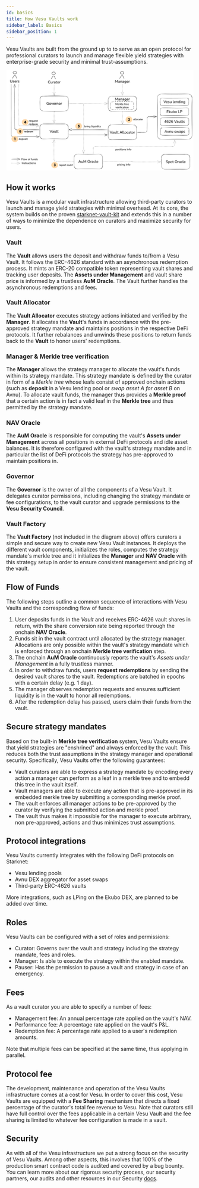 ```yaml
---
id: basics
title: How Vesu Vaults work
sidebar_label: Basics
sidebar_position: 1
---
```


Vesu Vaults are built from the ground up to to serve as an open protocol for professional curators to launch and manage flexible yield strategies with enterprise-grade security and minimal trust-assumptions.

![Flow of Funds](../images/vesu-vaults-flow-of-funds.png)

## How it works

Vesu Vaults is a modular vault infrastructure allowing third-party curators to launch and manage yield strategies with minimal overhead. At its core, the system builds on the proven [starknet-vault-kit](https://github.com/ForgeYields/starknet_vault_kit) and extends this in a number of ways to minimize the dependence on curators and maximize security for users.

### Vault

The __Vault__ allows users the deposit and withdraw funds to/from a Vesu Vault. It follows the ERC-4626 standard with an asynchronous redemption process. It mints an ERC-20 compatible token representing vault shares and tracking user deposits. The __Assets under Management__ and vault share price is informed by a trustless __AuM Oracle__. The Vault further handles the asynchronous redemptions and fees.

### Vault Allocator

The __Vault Allocator__ executes strategy actions initiated and verified by the __Manager__. It allocates the __Vault__'s funds in accordance with the pre-approved strategy mandate and maintains positions in the respective DeFi protocols. It further rebalances and unwinds these positions to return funds back to the __Vault__ to honor users' redemptions.

### Manager & Merkle tree verification

The __Manager__ allows the strategy manager to allocate the vault's funds within its strategy mandate. This strategy mandate is defined by the curator in form of a _Merkle tree_ whose leafs consist of approved onchain actions (such as __deposit__ in a Vesu lending pool or _swap asset A for asset B_ on Avnu). To allocate vault funds, the manager thus provides a __Merkle proof__ that a certain action is in fact a valid leaf in the __Merkle tree__ and thus permitted by the strategy mandate.

### NAV Oracle

The __AuM Oracle__ is responsible for computing the vault's __Assets under Management__ across all positions in external DeFi protocols and idle asset balances. It is therefore configured with the vault's strategy mandate and in particular the list of DeFi protocols the strategy has pre-approved to maintain positions in.

### Governor

The __Governor__ is the owner of all the components of a Vesu Vault. It delegates curator permissions, including changing the strategy mandate or fee configurations, to the vault curator and upgrade permissions to the __Vesu Security Council__.

### Vault Factory

The __Vault Factory__ (not included in the diagram above) offers curators a simple and secure way to create new Vesu Vault instances. It deploys the different vault components, initializes the roles, computes the strategy mandate's merkle tree and it initializes the __Manager__ and __NAV Oracle__ with this strategy setup in order to ensure consistent management and pricing of the vault.

## Flow of Funds

The following steps outline a common sequence of interactions with Vesu Vaults and the corresponding flow of funds:

1. User deposits funds in the _Vault_ and receives ERC-4626 vault shares in return, with the share conversion rate being reported through the onchain __NAV Oracle__.
2. Funds sit in the vault contract until allocated by the strategy manager. Allocations are only possible within the vault's strategy mandate which is enforced through an onchain __Merkle tree verification__ step.
3. The onchain __AuM Oracle__ continuously reports the vault's _Assets under Management_ in a fully trustless manner.
4. In order to withdraw funds, users __request redemptions__ by sending the desired vault shares to the vault. Redemptions are batched in epochs with a certain delay (e.g. 1 day).
5. The manager observes redemption requests and ensures sufficient liquidity is in the vault to honor all redemptions.
6. After the redemption delay has passed, users claim their funds from the vault.

## Secure strategy mandates

Based on the built-in __Merkle tree verification__ system, Vesu Vaults ensure that yield strategies are "enshrined" and always enforced by the vault. This reduces both the trust assumptions in the strategy manager and operational security. Specifically, Vesu Vaults offer the following guarantees:

- Vault curators are able to express a strategy mandate by encoding every action a manager can perform as a leaf in a merkle tree and to embedd this tree in the vault itself.
- Vault managers are able to execute any action that is pre-approved in its embedded merkle tree by submitting a corresponding merkle proof.
- The vault enforces all manager actions to be pre-approved by the curator by verifying the submitted action and merkle proof.
- The vault thus makes it impossible for the manager to execute arbitrary, non pre-approved, actions and thus minimizes trust assumptions.

## Protocol integrations

Vesu Vaults currently integrates with the following DeFi protocols on Starknet:

- Vesu lending pools
- Avnu DEX aggregator for asset swaps
- Third-party ERC-4626 vaults

More integrations, such as LPing on the Ekubo DEX, are planned to be added over time.

## Roles

Vesu Vaults can be configured with a set of roles and permissions: 

- Curator: Governs over the vault and strategy including the strategy mandate, fees and roles.
- Manager: Is able to execute the strategy within the enabled mandate.
- Pauser: Has the permission to pause a vault and strategy in case of an emergency.

## Fees

As a vault curator you are able to specify a number of fees:

- Management fee: An annual percentage rate applied on the vault's NAV.
- Performance fee: A percentage rate applied on the vault's P&L.
- Redemption fee: A percentage rate applied to a user's redemption amounts.

Note that multiple fees can be specified at the same time, thus applying in parallel.

## Protocol fee

The development, maintenance and operation of the Vesu Vaults infrastructure comes at a cost for Vesu. In order to cover this cost, Vesu Vaults are equipped with a __Fee Sharing__ mechanism that directs a fixed percentage of the curator's total fee revenue to Vesu. Note that curators still have full control over the fees applicable in a certain Vesu Vault and the fee sharing is limited to whatever fee configuration is made in a vault.

## Security

As with all of the Vesu infrastructure we put a strong focus on the security of Vesu Vaults. Among other aspects, this involves that 100% of the production smart contract code is audited and covered by a bug bounty. You can learn more about our rigorous security process, our security partners, our audits and other resources in our Security [docs](/docs/security/index.md).